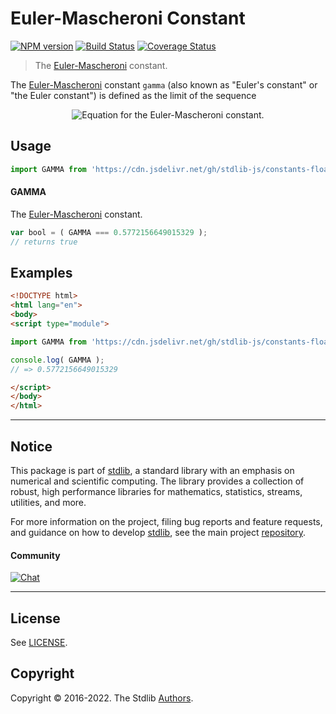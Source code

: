 <!--

@license Apache-2.0

Copyright (c) 2018 The Stdlib Authors.

Licensed under the Apache License, Version 2.0 (the "License");
you may not use this file except in compliance with the License.
You may obtain a copy of the License at

   http://www.apache.org/licenses/LICENSE-2.0

Unless required by applicable law or agreed to in writing, software
distributed under the License is distributed on an "AS IS" BASIS,
WITHOUT WARRANTIES OR CONDITIONS OF ANY KIND, either express or implied.
See the License for the specific language governing permissions and
limitations under the License.

-->

# Euler-Mascheroni Constant

[![NPM version][npm-image]][npm-url] [![Build Status][test-image]][test-url] [![Coverage Status][coverage-image]][coverage-url] <!-- [![dependencies][dependencies-image]][dependencies-url] -->

> The [Euler-Mascheroni][eulergamma] constant.

<section class="intro">

The [Euler-Mascheroni][eulergamma] constant `gamma` (also known as "Euler's constant" or "the Euler constant") is defined as the limit of the sequence

<!-- <equation class="equation" label="eq:eulergamma_constant" align="center" raw="\gamma = \lim_{n\to\infty} \left( \sum_{k=1}^n \frac{1}{k} - \ln n \right)" alt="Equation for the Euler-Mascheroni constant."> -->

<div class="equation" align="center" data-raw-text="\gamma = \lim_{n\to\infty} \left( \sum_{k=1}^n \frac{1}{k} - \ln n \right)" data-equation="eq:eulergamma_constant">
    <img src="https://cdn.jsdelivr.net/gh/stdlib-js/stdlib@5d87cc7cb2c58aeb732872f89562d2c89571cc8a/lib/node_modules/@stdlib/constants/float64/eulergamma/docs/img/equation_eulergamma_constant.svg" alt="Equation for the Euler-Mascheroni constant.">
    <br>
</div>

<!-- </equation> -->

</section>

<!-- /.intro -->



<section class="usage">

## Usage

```javascript
import GAMMA from 'https://cdn.jsdelivr.net/gh/stdlib-js/constants-float64-eulergamma@esm/index.mjs';
```

#### GAMMA

The [Euler-Mascheroni][eulergamma] constant.

```javascript
var bool = ( GAMMA === 0.5772156649015329 );
// returns true
```

</section>

<!-- /.usage -->

<section class="examples">

## Examples

<!-- TODO: better example -->

<!-- eslint no-undef: "error" -->

```html
<!DOCTYPE html>
<html lang="en">
<body>
<script type="module">

import GAMMA from 'https://cdn.jsdelivr.net/gh/stdlib-js/constants-float64-eulergamma@esm/index.mjs';

console.log( GAMMA );
// => 0.5772156649015329

</script>
</body>
</html>
```

</section>

<!-- /.examples -->

<!-- Section for related `stdlib` packages. Do not manually edit this section, as it is automatically populated. -->

<section class="related">

</section>

<!-- /.related -->

<!-- Section for all links. Make sure to keep an empty line after the `section` element and another before the `/section` close. -->


<section class="main-repo" >

* * *

## Notice

This package is part of [stdlib][stdlib], a standard library with an emphasis on numerical and scientific computing. The library provides a collection of robust, high performance libraries for mathematics, statistics, streams, utilities, and more.

For more information on the project, filing bug reports and feature requests, and guidance on how to develop [stdlib][stdlib], see the main project [repository][stdlib].

#### Community

[![Chat][chat-image]][chat-url]

---

## License

See [LICENSE][stdlib-license].


## Copyright

Copyright &copy; 2016-2022. The Stdlib [Authors][stdlib-authors].

</section>

<!-- /.stdlib -->

<!-- Section for all links. Make sure to keep an empty line after the `section` element and another before the `/section` close. -->

<section class="links">

[npm-image]: http://img.shields.io/npm/v/@stdlib/constants-float64-eulergamma.svg
[npm-url]: https://npmjs.org/package/@stdlib/constants-float64-eulergamma

[test-image]: https://github.com/stdlib-js/constants-float64-eulergamma/actions/workflows/test.yml/badge.svg?branch=main
[test-url]: https://github.com/stdlib-js/constants-float64-eulergamma/actions/workflows/test.yml?query=branch:main

[coverage-image]: https://img.shields.io/codecov/c/github/stdlib-js/constants-float64-eulergamma/main.svg
[coverage-url]: https://codecov.io/github/stdlib-js/constants-float64-eulergamma?branch=main

<!--

[dependencies-image]: https://img.shields.io/david/stdlib-js/constants-float64-eulergamma.svg
[dependencies-url]: https://david-dm.org/stdlib-js/constants-float64-eulergamma/main

-->

[chat-image]: https://img.shields.io/gitter/room/stdlib-js/stdlib.svg
[chat-url]: https://gitter.im/stdlib-js/stdlib/

[stdlib]: https://github.com/stdlib-js/stdlib

[stdlib-authors]: https://github.com/stdlib-js/stdlib/graphs/contributors

[umd]: https://github.com/umdjs/umd
[es-module]: https://developer.mozilla.org/en-US/docs/Web/JavaScript/Guide/Modules

[deno-url]: https://github.com/stdlib-js/constants-float64-eulergamma/tree/deno
[umd-url]: https://github.com/stdlib-js/constants-float64-eulergamma/tree/umd
[esm-url]: https://github.com/stdlib-js/constants-float64-eulergamma/tree/esm
[branches-url]: https://github.com/stdlib-js/constants-float64-eulergamma/blob/main/branches.md

[stdlib-license]: https://raw.githubusercontent.com/stdlib-js/constants-float64-eulergamma/main/LICENSE

[eulergamma]: http://mathworld.wolfram.com/Euler-MascheroniConstant.html

</section>

<!-- /.links -->
